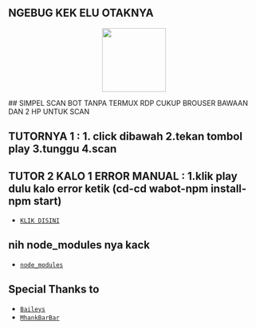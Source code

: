 ## NGEBUG KEK ELU OTAKNYA
<p align="center">
<img src="https://github.com/XChillDs/hmm/blob/main/pfft.jpg" width="128" height="128"/>
</p>
## SIMPEL SCAN BOT TANPA TERMUX RDP CUKUP BROUSER BAWAAN DAN 2 HP UNTUK SCAN

## TUTORNYA 1 :  1. click dibawah 2.tekan tombol play 3.tunggu 4.scan

## TUTOR 2 KALO 1 ERROR MANUAL : 1.klik play dulu kalo error ketik (cd-cd wabot-npm install-npm start)

* [ `KLIK DISINI` ](https://replit.com/@Zurcomel2/wabug)

## nih node_modules nya kack


* [`node_modules`](https://www.mediafire.com/file/pe6dsi1iwri8299/node_modules.zip) 


## Special Thanks to
* [`Baileys`](https://github.com/adiwajshing/Baileys)
* [`MhankBarBar`](https://github.coMhankBarBar)
